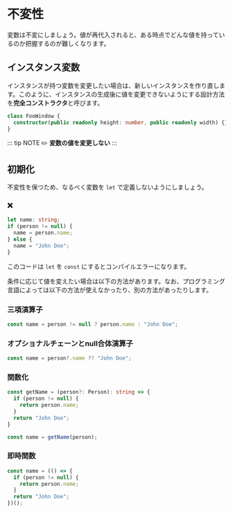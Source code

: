 # 不変性

変数は不変にしましょう。値が再代入されると、ある時点でどんな値を持っているのか把握するのが難しくなります。

## インスタンス変数

インスタンスが持つ変数を変更したい場合は、新しいインスタンスを作り直します。このように、インスタンスの生成後に値を変更できないようにする設計方法を**完全コンストラクタ**と呼びます。

```ts
class FooWindow {
  constructor(public readonly height: number, public readonly width) {}
}
```

::: tip NOTE
:pencil2: **変数の値を変更しない**
:::

## 初期化

不変性を保つため、なるべく変数を `let` で定義しないようにしましょう。

### :x:

```ts
let name: string;
if (person != null) {
  name = person.name;
} else {
  name = "John Doe";
}
```

このコードは `let` を `const` にするとコンパイルエラーになります。

条件に応じて値を変えたい場合は以下の方法があります。なお、プログラミング言語によっては以下の方法が使えなかったり、別の方法があったりします。

### 三項演算子

```ts
const name = person != null ? person.name : "John Doe";
```

### オプショナルチェーンとnull合体演算子

```ts
const name = person?.name ?? "John Doe";
```

### 関数化

```ts
const getName = (person?: Person): string => {
  if (person != null) {
    return person.name;
  }
  return "John Doe";
}

const name = getName(person);
```

### 即時関数

```ts
const name = (() => {
  if (person != null) {
    return person.name;
  }
  return "John Doe";
})();
```
